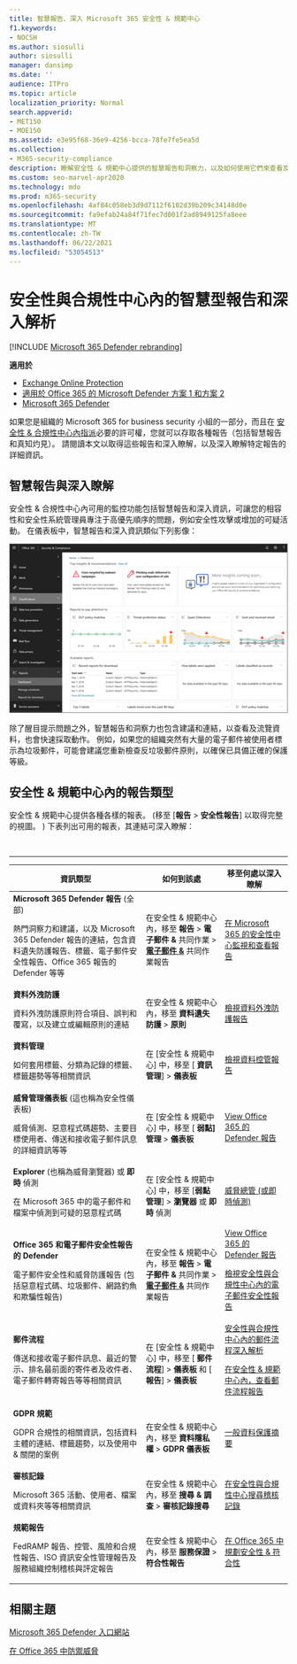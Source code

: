 ```yaml
---
title: 智慧報告、深入 Microsoft 365 安全性 & 規範中心
f1.keywords:
- NOCSH
ms.author: siosulli
author: siosulli
manager: dansimp
ms.date: ''
audience: ITPro
ms.topic: article
localization_priority: Normal
search.appverid:
- MET150
- MOE150
ms.assetid: e3e95f68-36e9-4256-bcca-78fe7fe5ea5d
ms.collection:
- M365-security-compliance
description: 瞭解安全性 & 規範中心提供的智慧報告和洞察力，以及如何使用它們來查看及流覽資料，並快速採取動作。
ms.custom: seo-marvel-apr2020
ms.technology: mdo
ms.prod: m365-security
ms.openlocfilehash: 4af84c058eb3d9d7112f6102d39b209c34148d0e
ms.sourcegitcommit: fa9efab24a84f71fec7d001f2ad8949125fa8eee
ms.translationtype: MT
ms.contentlocale: zh-TW
ms.lasthandoff: 06/22/2021
ms.locfileid: "53054513"
---
```

# <a name="smart-reports-and-insights-in-the-security--compliance-center"></a>安全性與合規性中心內的智慧型報告和深入解析

[!INCLUDE [Microsoft 365 Defender rebranding](../includes/microsoft-defender-for-office.md)]

**適用於**
- [Exchange Online Protection](exchange-online-protection-overview.md)
- [適用於 Office 365 的 Microsoft Defender 方案 1 和方案 2](defender-for-office-365.md)
- [Microsoft 365 Defender](../defender/microsoft-365-defender.md)

如果您是組織的 Microsoft 365 for business security 小組的一部分，而且在 [安全性 & 合規性中心內指派](permissions-in-the-security-and-compliance-center.md)必要的許可權，您就可以存取各種報告（包括智慧報告和真知灼見）。 請閱讀本文以取得這些報告和深入瞭解，以及深入瞭解特定報告的詳細資訊。

## <a name="smart-reports-and-insights-overview"></a>智慧報告與深入瞭解

安全性 & 合規性中心內可用的監控功能包括智慧報告和深入資訊，可讓您的相容性和安全性系統管理員專注于高優先順序的問題，例如安全性攻擊或增加的可疑活動。 在儀表板中，智慧報告和深入資訊類似下列影像：

![安全性 & 規範中心內的報告儀表板](../../media/2a668c3d-3fa3-4e37-8149-46989b33ae8c.png)

除了醒目提示問題之外，智慧報告和洞察力也包含建議和連結，以查看及流覽資料，也會快速採取動作。 例如，如果您的組織突然有大量的電子郵件被使用者標示為垃圾郵件，可能會建議您重新檢查反垃圾郵件原則，以確保已具備正確的保護等級。

## <a name="types-of-reports-in-the-security--compliance-center"></a>安全性 & 規範中心內的報告類型

安全性 & 規範中心提供各種各樣的報表。  (移至 [**報告**  >  **安全性報告**] 以取得完整的視圖。 ) 下表列出可用的報表，其連結可深入瞭解：

<br>

****

|資訊類型|如何到該處|移至何處以深入瞭解|
|---|---|---|
|**Microsoft 365 Defender 報告** (全部)  <p> 熱門洞察力和建議，以及 Microsoft 365 Defender 報告的連結，包含資料遺失防護報告、標籤、電子郵件安全性報告、Office 365 報告的 Defender 等等|在安全性 & 規範中心內，移至 **報告**  >  **電子郵件 &** 共同作業  >  **[電子郵件 &](https://security.microsoft.com/emailandcollabreport)** 共同作業報告|[在 Microsoft 365 的安全性中心監視和查看報告](../defender/overview-security-center.md)|
|**資料外洩防護** <p> 資料外洩防護原則符合項目、誤判和覆寫，以及建立或編輯原則的連結|在安全性 & 規範中心內，移至 **資料遺失防護** \> **原則**|[檢視資料外洩防護報告](../../compliance/view-the-dlp-reports.md)|
|**資料管理** <p> 如何套用標籤、分類為記錄的標籤、標籤趨勢等等相關資訊|在 [安全性 & 規範中心] 中，移至 [ **資訊管理**] \> **儀表板**|[檢視資料控管報告](../../compliance/view-the-data-governance-reports.md)|
|**威脅管理儀表板** (這也稱為安全性儀表板)  <p> 威脅偵測、惡意程式碼趨勢、主要目標使用者、傳送和接收電子郵件訊息的詳細資訊等等|在 [安全性 & 規範中心] 中，移至 [ **弱點] 管理** \> **儀表板**|[View Office 365 的 Defender 報告](view-reports-for-mdo.md)|
|**Explorer** (也稱為威脅瀏覽器) 或 **即時** 偵測 <p> 在 Microsoft 365 中的電子郵件和檔案中偵測到可疑的惡意程式碼|在 [安全性 & 規範中心] 中，移至 [**弱點管理**] \> **瀏覽器** 或 **即時** 偵測<br> |[威脅總管 (或即時偵測)](threat-explorer.md)|
|**Office 365 和電子郵件安全性報告的 Defender** <p> 電子郵件安全性和威脅防護報告 (包括惡意程式碼、垃圾郵件、網路釣魚和欺騙性報告) |在安全性 & 規範中心內，移至 **報告**  >  **電子郵件 &** 共同作業  >  **[電子郵件 &](https://security.microsoft.com/emailandcollabreport)** 共同作業報告|[View Office 365 的 Defender 報告](view-reports-for-mdo.md) <p> [檢視安全性與合規性中心內的電子郵件安全性報告](view-email-security-reports.md)|
|**郵件流程** <p> 傳送和接收電子郵件訊息、最近的警示、排名最前面的寄件者及收件者、電子郵件轉寄報告等等相關資訊|在 [安全性 & 規範中心] 中，移至 [ **郵件流程**] \> **儀表板** 和 [ **報告**] \> **儀表板**|[安全性與合規性中心內的郵件流程深入解析](mail-flow-insights-v2.md) <p> [在安全性 & 規範中心內，查看郵件流程報告](view-mail-flow-reports.md)|
|**GDPR 規範** <p> GDPR 合規性的相關資訊，包括資料主體的連結、標籤趨勢，以及使用中 & 關閉的案例|在安全性 & 規範中心內，移至 **資料隱私權** \> **GDPR 儀表板**|[一般資料保護摘要](/compliance/regulatory/gdpr)|
|**審核記錄** <p> Microsoft 365 活動、使用者、檔案或資料夾等等相關資訊|在安全性 & 規範中心內，移至 **搜尋 & 調查** \> **審核記錄搜尋**|[在安全性與合規性中心搜尋稽核記錄](../../compliance/search-the-audit-log-in-security-and-compliance.md)|
|**規範報告** <p> FedRAMP 報告、控管、風險和合規性報告、ISO 資訊安全性管理報告及服務組織控制稽核與評定報告|在安全性 & 規範中心內，移至 **服務保證** \> **符合性報告**|[在 Office 365 中規劃安全性 & 符合性](../../compliance/plan-for-security-and-compliance.md)|

## <a name="related-topics"></a>相關主題

[Microsoft 365 Defender 入口網站](../defender/overview-security-center.md)

[在 Office 365 中防禦威脅](protect-against-threats.md)
